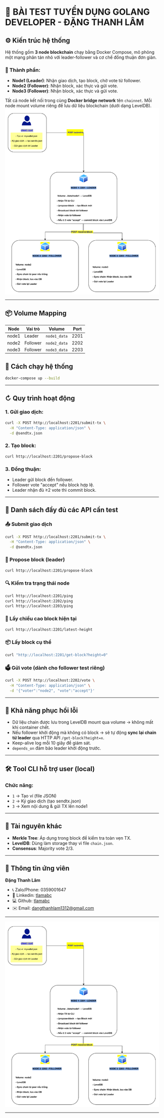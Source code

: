 # 🧪 BÀI TEST TUYỂN DỤNG GOLANG DEVELOPER - ĐẶNG THANH LÂM

## ⚙️ Kiến trúc hệ thống

Hệ thống gồm **3 node blockchain** chạy bằng Docker Compose, mô phỏng một mạng phân tán nhỏ với leader-follower và cơ chế đồng thuận đơn giản.

### 🧱 Thành phần:

* **Node1 (Leader)**: Nhận giao dịch, tạo block, chờ vote từ follower.
* **Node2 (Follower)**: Nhận block, xác thực và gửi vote.
* **Node3 (Follower)**: Nhận block, xác thực và gửi vote.

Tất cả node kết nối trong cùng **Docker bridge network** tên `chainnet`. Mỗi node mount volume riêng để lưu dữ liệu blockchain (dưới dạng LevelDB).
![Sơ đồ hệ thống](./des.png)

---

## 📦 Volume Mapping

| Node  | Vai trò  | Volume       | Port |
| ----- | -------- | ------------ | ---- |
| node1 | Leader   | `node1_data` | 2201 |
| node2 | Follower | `node2_data` | 2202 |
| node3 | Follower | `node3_data` | 2203 |

## 💪 Cách chạy hệ thống

```bash
docker-compose up --build
```

---

## ↻ Quy trình hoạt động

### 1. Gửi giao dịch:

```bash
curl -X POST http://localhost:2201/submit-tx \
  -H "Content-Type: application/json" \
  -d @sendtx.json
```

### 2. Tạo block:

```bash
curl http://localhost:2201/propose-block
```

### 3. Đồng thuận:

* Leader gửi block đến follower.
* Follower vote "accept" nếu block hợp lệ.
* Leader nhận đủ ≥2 vote thì commit block.

---

## 🧪 Danh sách đầy đủ các API cần test

### 📤 Submit giao dịch

```bash
curl -X POST http://localhost:2201/submit-tx \
  -H "Content-Type: application/json" \
  -d @sendtx.json
```

### 🚀 Propose block (leader)

```bash
curl http://localhost:2201/propose-block
```

### 🔍 Kiểm tra trạng thái node

```bash
curl http://localhost:2201/ping
curl http://localhost:2202/ping
curl http://localhost:2203/ping
```

### 🧱 Lấy chiều cao block hiện tại

```bash
curl http://localhost:2201/latest-height
```

### 📦 Lấy block cụ thể

```bash
curl "http://localhost:2201/get-block?height=0"
```

### 🗳️ Gửi vote (dành cho follower test riêng)

```bash
curl -X POST http://localhost:2202/vote \
  -H "Content-Type: application/json" \
  -d '{"voter":"node2", "vote":"accept"}'
```

---

## 🔁 Khả năng phục hồi lỗi

* Dữ liệu chain được lưu trong LevelDB mount qua volume → không mất khi container chết.
* Nếu follower khởi động mà không có block → sẽ tự động **sync lại chain từ leader** qua HTTP API `/get-block?height=x`.
* Keep-alive log mỗi 10 giây để giám sát.
* `depends_on` đảm bảo leader khởi động trước.

---

## 🛠️ Tool CLI hỗ trợ user (local)

### Chức năng:

* `1` → Tạo ví (file JSON)
* `2` → Ký giao dịch (tạo sendtx.json)
* `3` → Xem nội dung & gửi TX lên node1

---

## 🔗 Tài nguyên khác

* **Merkle Tree**: Áp dụng trong block để kiểm tra toàn vẹn TX.
* **LevelDB**: Dùng làm storage thay vì file `chain.json`.
* **Consensus**: Majority vote 2/3.

---

## 👤 Thông tin ứng viên

**Đặng Thanh Lâm**

* 📞 Zalo/Phone: 0359001647
* 💼 Linkedin: [tlamabc](https://www.linkedin.com/in/tlamabc)
* 💻 Github: [tlamabc](https://github.com/tlamabc)
* ✉️ Email: [dangthanhlam1312@gmail.com](mailto:dangthanhlam1312@gmail.com)

---

![Sơ đồ hệ thống](./des.png)

---
